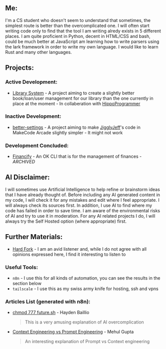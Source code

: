 ## Me:

I'm a CS student who doesn't seem to understand that sometimes, the simplest route is better than the overcomplicated one. I will often start writing code only to find that the tool I am writing alredy exists in 5 different places. I am quite proficient in Python, decent in HTML/CSS and bash, could be much better at JavaScript am learning how to write parsers using the lark framework in order to write my own language. I would like to learn Rust and many other languages.

## Projects:

### Active Development:

 - [Library System](https://github.com/The-CS-Nerds/Library-System) - A project aiming to create a slightly better book/loan/user management for our library than the one currently in place at the moment - In collaberation with [HippoProgrammer](https://github.com/HippoProgrammer)

### Inactive Development:

- [better-settings](https://github.com/SuitablyMysterious/better-settings) - A project aiming to make [JigglyJeff](https://github.com/JigglyJeff)'s code in MakeCode Arcade slightly simpler - It might not work

### Development Concluded:

- [Financify](https://github.com/SuitablyMysterious/Financify) - An OK CLI that is for the management of finances - *ARCHIVED*

## AI Disclaimer:

I will sometimes use Artificial Intelligence to help refine or brainstorm ideas that I have already thought of. Before including any AI generated content in my code, I will check it for any mistakes and edit where I feel appropriate. I will always check its sources first. In addition, I use AI to find where my code has failed in order to save time. I am aware of the environmental risks of AI and try to use it in moderation. For any AI related projects I do, I will always try the Self Hosted option (where appropriate) first.

## Further Materials:

- [Hard Fork](https://www.nytimes.com/column/hard-fork) - I am an avid listener and, while I do not agree with all opinions expressed here, I find it interesting to listen to

### Useful Tools:

- `n8n` - I use this for all kinds of automation, you can see the results in the section below
- `tailscale` - I use this as my swiss army knife for hosting, ssh and vpns

### Articles List (generated with n8n):

- [chmod 777 future.sh](https://medium.com/@haydengpt/chmod-777-future-sh-645035b67419) - Hayden Baillio
  > This is a very amusing explanation of AI overcomplication
- [Context Engineering vs Prompt Engineering](https://medium.com/data-science-in-your-pocket/context-engineering-vs-prompt-engineering-379e9622e19d) - Mehul Gupta
  > An interesting explanation of Prompt vs Context engineering
